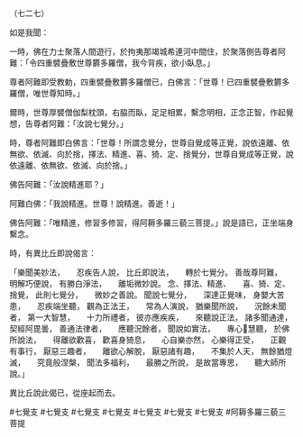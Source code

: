 （七二七）

如是我聞：

一時，佛在力士聚落人間遊行，於拘夷那竭城希連河中間住，於聚落側告尊者阿難：「令四重襞疊敷世尊欝多羅僧，我今背疾，欲小臥息。」

尊者阿難即受教勅，四重襞疊敷欝多羅僧已，白佛言：「世尊！已四重襞疊敷欝多羅僧，唯世尊知時。」

爾時，世尊厚襞僧伽梨枕頭，右脇而臥，足足相累，繫念明相，正念正智，作起覺想，告尊者阿難：「汝說七覺分。」

時，尊者阿難即白佛言：「世尊！所謂念覺分，世尊自覺成等正覺，說依遠離、依無欲、依滅、向於捨，擇法、精進、喜、猗、定、捨覺分，世尊自覺成等正覺，說依遠離、依無欲、依滅、向於捨。」

佛告阿難：「汝說精進耶？」

阿難白佛：「我說精進。世尊！說精進。善逝！」

佛告阿難：「唯精進，修習多修習，得阿耨多羅三藐三菩提。」說是語已，正坐端身繫念。

時，有異比丘即說偈言：

「樂聞美妙法，　　忍疾告人說，
比丘即說法，　　轉於七覺分。
善哉尊阿難，　　明解巧便說，
有勝白淨法，　　離垢微妙說。
念、擇法、精進、　　喜、猗、定、捨覺，
此則七覺分，　　微妙之善說。
聞說七覺分，　　深達正覺味，
身嬰大苦患，　　忍疾端坐聽，
觀為正法王，　　常為人演說，
猶樂聞所說，　　況餘未聞者，
第一大智慧，　　十力所禮者，
彼亦應疾疾，　　來聽說正法，
諸多聞通達，　　契經阿毘曇，
善通法律者，　　應聽況餘者，
聞說如實法，　　專心𭶑慧聽，
於佛所說法，　　得離欲歡喜，
歡喜身猗息，　　心自樂亦然，
心樂得正受，　　正觀有事行，
厭惡三趣者，　　離欲心解脫，
厭惡諸有趣，　　不集於人天，
無餘猶燈滅，　　究竟般涅槃，
聞法多福利，　　最勝之所說，
是故當專思，　　聽大師所說。」

異比丘說此偈已，從座起而去。





#七覺支
#七覺支
#七覺支
#七覺支
#七覺支
#七覺支
#七覺支
#阿耨多羅三藐三菩提
